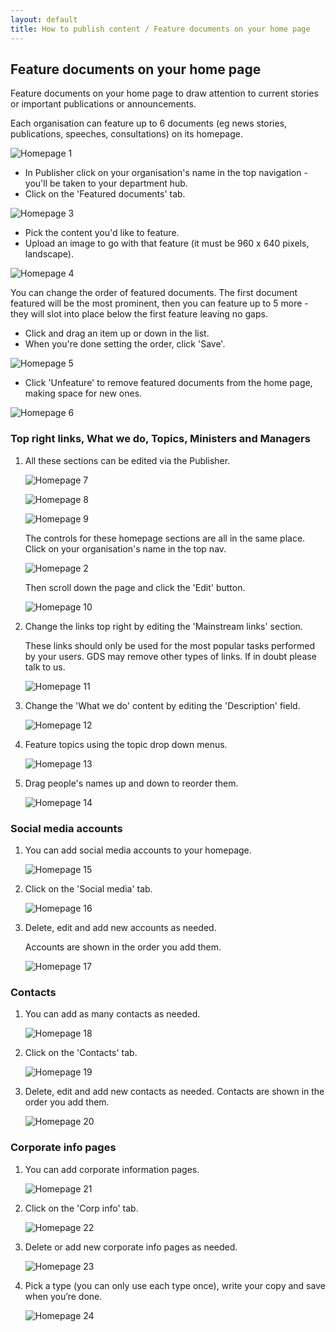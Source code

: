 ```yaml
---
layout: default
title: How to publish content / Feature documents on your home page
---
```


## Feature documents on your home page

Feature documents on your home page to draw attention to current stories or important publications or announcements. 

Each organisation can feature up to 6 documents (eg news stories, publications, speeches, consultations) on its homepage. 

![Homepage 1](homepage-1.png)

* In Publisher click on your organisation's name in the top navigation - you'll be taken to your department hub. 
* Click on the 'Featured documents' tab.
	
![Homepage 3](homepage-3.png)
	
* Pick the content you'd like to feature.
* Upload an image to go with that feature (it must be 960 x 640 pixels, landscape).

![Homepage 4](homepage-4.png)
	
You can change the order of featured documents. The first document featured will be the most prominent, then you can feature up to 5 more - they will slot into place below the first feature leaving no gaps.

* Click and drag an item up or down in the list.
* When you're done setting the order, click 'Save'.

![Homepage 5](homepage-5.png)
	
* Click 'Unfeature' to remove featured documents from the home page, making space for new ones.

![Homepage 6](homepage-6.png)
	

### Top right links, What we do, Topics, Ministers and Managers

1. All these sections can be edited via the Publisher. 

	![Homepage 7](homepage-7.png)
	
	![Homepage 8](homepage-8.png)
	
	![Homepage 9](homepage-9.png)
	
	The controls for these homepage sections are all in the same place. Click on your organisation's name in the top nav.
	
	![Homepage 2](homepage-2.png)
	
	Then scroll down the page and click the 'Edit' button.
	
	![Homepage 10](homepage-10.png)	
	
2. Change the links top right by editing the 'Mainstream links' section.

	These links should only be used for the most popular tasks performed by your users. GDS may remove other types of links. If in doubt please talk to us.

	![Homepage 11](homepage-11.png)	
	
3. Change the 'What we do' content by editing the 'Description' field.

	![Homepage 12](homepage-12.png)	
	
4. Feature topics using the topic drop down menus.

	![Homepage 13](homepage-13.png)	
	
5. Drag people's names up and down to reorder them.

	![Homepage 14](homepage-14.png)	
	
	
### Social media accounts

1. You can add social media accounts to your homepage.

	![Homepage 15](homepage-15.png)	

2. Click on the 'Social media' tab.

	![Homepage 16](homepage-16.png)	
	
3. Delete, edit and add new accounts as needed. 

	Accounts are shown in the order you add them.

	![Homepage 17](homepage-17.png)	
	

### Contacts

1. You can add as many contacts as needed.

	![Homepage 18](homepage-18.png)	
	
2. Click on the 'Contacts' tab.

	![Homepage 19](homepage-19.png)	
	
3. Delete, edit and add new contacts as needed. Contacts are shown in the order you add them.

	![Homepage 20](homepage-20.png)	

	
### Corporate info pages

1. You can add corporate information pages.

	![Homepage 21](homepage-21.png)	
	
2. Click on the 'Corp info' tab.

	![Homepage 22](homepage-22.png)	

3. Delete or add new corporate info pages as needed.

	![Homepage 23](homepage-23.png)	
	
4. Pick a type (you can only use each type once), write your copy and save when you’re done.

	![Homepage 24](homepage-24.png)	
